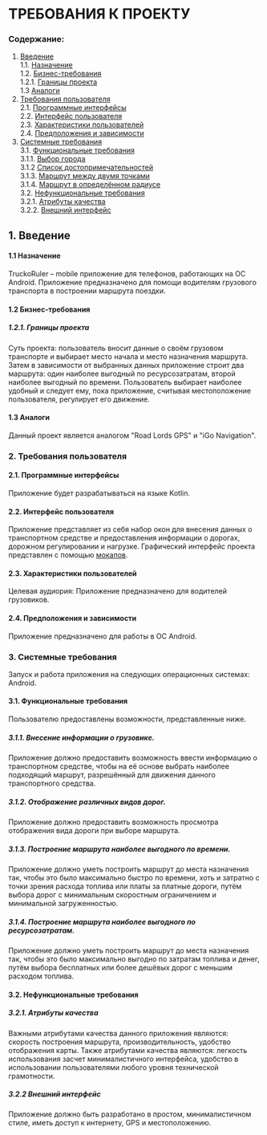 # ТРЕБОВАНИЯ К ПРОЕКТУ

### Содержание:
1. [Введение](#1) <br>
 1.1. [Назначение](#1.1) <br>
 1.2. [Бизнес-требования](#1.2) <br>
   1.2.1. [Границы проекта](#1.2.1) <br>
 1.3 [Аналоги](#1.3) <br>
2. [Требования пользователя](#2) <br>
2.1. [Программные интерфейсы](#2.1) <br>
2.2. [Интерфейс пользователя](#2.2) <br>
2.3. [Характеристики пользователей](#2.3) <br>
2.4. [Предположения и зависимости](#2.4) <br>
3. [Системные требования](#3) <br>
3.1. [Функциональные требования](#3.1) <br>
3.1.1. [Выбор города](#3.1.1) <br>
3.1.2 [Список достопримечательностей](#3.1.2) <br>
3.1.3. [Маршрут между двумя точками](#3.1.3) <br>
3.1.4. [Маршрут в определённом радиусе](#3.1.4) <br>
3.2. [Нефункциональные требования](#3.2) <br>
3.2.1. [Атрибуты качества](#3.2.1) <br>
3.2.2. [Внешний интерфейс](#3.2.2) <br>

## 1. Введение <a name="1"></a>
#### 1.1 Назначение <a name="1.1"></a>
TruckoRuler – mobile приложение для телефонов, работающих на ОС Android. Приложение предназначено для помощи водителям грузового транспорта в построении маршрута поездки.

#### 1.2 Бизнес-требования <a name="1.2"></a>
##### 1.2.1. Границы проекта <a name="1.2.1"></a>
Суть проекта: пользователь вносит данные о своём грузовом транспорте и выбирает место начала и место назначения маршрута. Затем в зависимости от выбранных данных приложение строит два маршрута: один наиболее выгодный по ресурсозатратам, второй наиболее выгодный по времени. Пользователь выбирает наиболее удобный и следует ему, пока приложение, считывая местоположение пользователя, регулирует его движение.

#### 1.3 Аналоги <a name="1.3"></a>
Данный проект является аналогом "Road Lords GPS" и "iGo Navigation".

### 2. Требования пользователя <a name="2"></a>
#### 2.1. Программные интерфейсы <a name="2.1"></a>
Приложение будет разрабатываться на языке Kotlin.

#### 2.2. Интерфейс пользователя <a name="2.2"></a>
Приложение представляет из себя набор окон для внесения данных о транспортном средстве и предоставления информации о дорогах, дорожном регулировании и нагрузке.
Графический интерфейс проекта представлен с помощью [мокапов](https://github.com/Mihmoh/TruckoRuler/tree/main/documentation/mockups).

#### 2.3. Характеристики пользователей <a name="2.3"></a>
Целевая аудиория: Приложение предназначено для водителей грузовиков.

#### 2.4. Предположения и зависимости <a name="2.4"></a>
Приложение предназначено для работы в ОС Android.

### 3. Системные требования <a name="3"></a>
Запуск и работа приложения на следующих операционных системах:
Android.

#### 3.1. Функциональные требования <a name="3.1"></a>
Пользователю предоставлены возможности, представленные ниже.

##### 3.1.1. Внесение информации о грузовике.<a name="3.1.1"></a>
Приложение должно предоставить возможность ввести информацию о транспортном средстве, чтобы на её основе выбрать наиболее подходящий маршрут, разрешённый для движения данного транспортного средства.
##### 3.1.2. Отображение различных видов дорог.<a name="3.1.2"></a>
Приложение должно предоставить возможность просмотра отображения вида дороги при выборе маршрута.
##### 3.1.3. Построение маршрута наиболее выгодного по времени.<a name="3.1.3"></a>
Приложение должно уметь построить маршрут до места назначения так, чтобы это было максимально быстро по времени, хоть и затратно с точки зрения расхода топлива или платы за платные дороги, путём выбора дорог с минимальным скоростным ограничением и минимальной загруженностью.
##### 3.1.4. Построение маршрута наиболее выгодного по ресурсозатратам.<a name="3.1.4"></a>
Приложение должно уметь построить маршрут до места назначения так, чтобы это было максимально выгодно по затратам топлива и денег, путём выбора бесплатных или более дешёвых дорог с меньшим расходом топлива.

#### 3.2. Нефункциональные требования <a name="3.2"></a>
##### 3.2.1. Атрибуты качества <a name="3.2.1"></a>
Важными атрибутами качества данного приложения являются: скорость построения маршрута, производительность, удобство отображения карты.
Также атрибутами качества являются: легкость использования засчет минималистичного интерфейса, удобство в использовании пользователями любого уровня технической грамотности.

 ##### 3.2.2 Внешний интерфейс <a name="3.2.2"></a>
Приложение должно быть разработано в простом, минималистичном стиле, иметь доступ к интернету, GPS и местоположению.
